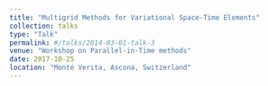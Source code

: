 ```yaml
---
title: "Multigrid Methods for Variational Space-Time Elements"
collection: talks
type: "Talk"
permalink: #/talks/2014-03-01-talk-3
venue: "Workshop on Parallel-in-Time methods"
date: 2017-10-25
location: "Monté Verita, Ascona, Switzerland"
---
```


